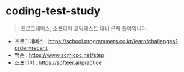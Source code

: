 # coding-test-study
> 프로그래머스, 소프티어 코딩테스트 대비 문제 풀이입니다.
>
- 프로그래머스 : https://school.programmers.co.kr/learn/challenges?order=recent
- 백준 : https://www.acmicpc.net/step
- 소프티어 : https://softeer.ai/practice
